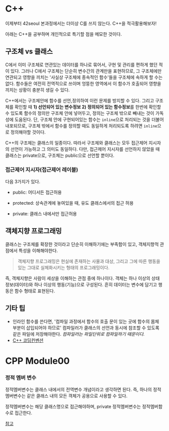 # C++

이제부터 42seoul 본과정에서는 더이상 C를 쓰지 않는다. C++을 적극활용해보자!

아래는 C++을 공부하며 개인적으로 특기할 점을 메모한 것이다.

## 구조체 vs 클래스

C에서 이미 구조체로 연관있는 데이터를 하나로 묶어서, 구현 및 관리를 편하게 했던 적이 있다.  그러나 C에서 구조체는 단순히 변수간의 관계만을 표현하므로, 그 구조체에만 연관되고 영향을 끼치는 '사실상 구조체에 종속적인 함수'들을 구조체에 속하게 할 수는 없다. 함수들은 여전히 전역적으로 쓰이며 엉뚱한 영역에서 이 함수가 호출되어 영향을 끼치는 상황이 충분히 생길 수 있다.

C++에서는 구조체안에 함수를 선언,정의하여 이런 문제를 방지할 수 있다. 그리고 구조체를 확인할 때 **1) 선언되어 있는 변수정보 2) 정의되어 있는 함수정보**를 한번에 확인할 수 있도록 함수의 정의만 구조체 안에 넣어두고, 정의는 구조체 밖으로 빼내는 것이 가독성에 도움된다. 단, 구조체 안에 구현되어있는 함수는 `inline`으로 처리되는 것을 더불어 내포되므로, 구조체 밖에서 함수를 정의할 때도 동일하게 처리되도록 하려면 `inline`으로 정의해야할 것이다. 

C++의 구조체는 클래스의 일종이다. 따라서 구조체와 클래스는 모두 접근제어 지시자의 선언이 가능하고 그 의미도 동일하다. 다만, 접근제어 지시자를 선언하지 않았을 때 클래스는 private으로, 구조체는 public으로 선언할 뿐이다.

### 접근제어 지시자(접근제어 레이블)

다음 3가지가 있다.

- public: 어디서든 접근허용

- protected: 상속관계에 놓여있을 때, 유도 클래스에서의 접근 허용

- private: 클래스 내에서만 접근허용

  

## 객체지향 프로그래밍

클래스는 구조체를 확장한 것이라고 단순히 이해하기에는 부족함이 있고, 객체지향적 관점에서 특성을 이해해야한다.

> 객체지향 프로그래밍은 현실에 존재하는 사물과 대상, 그리고 그에 따른 행동을 있는 그대로 실체화시키는 형태의 프로그래밍이다.

즉, 객체지향은 사람이 세상을 이해하는 관점 중에 하나이다. 객체는 하나 이상의 상태 정보(데이터)와 하나 이상의 행동(기능)으로 구성된다. 흔히 데이터는 변수에 담기고 행동은 함수 형태로 표현된다.

## 기타 팁

- 인라인 함수를 쓴다면, '컴파일 과정에서 함수의 호출 문이 있는 곳에 함수의 몸체 부분이 삽입되어야 하므로' 컴파일러가 클래스의 선언과 동시에 참조할 수 있도록 같은 파일에 저장해야한다. *컴파일러는 파일단위로 컴파일하기 때문이다.*
- [C++ 코딩컨벤션](https://jongwook.kim/google-styleguide/trunk/cppguide.xml)



# CPP Module00

### 정적 멤버 변수

정적멤버변수는 클래스 내에서의 전역변수 개념이라고 생각하면 된다. 즉, 하나의 정적멤버변수는 같은 클래스 내의 모든 객체가 공용으로 사용할 수 있다.

정적멤버변수는 해당 클래스명으로 접근해야하며, private 정적멤버변수는 정적멤버함수로 접근한다.

[참고](https://m.blog.naver.com/PostView.nhn?blogId=star7sss&logNo=220809716792&proxyReferer=https:%2F%2Fwww.google.com%2F)





